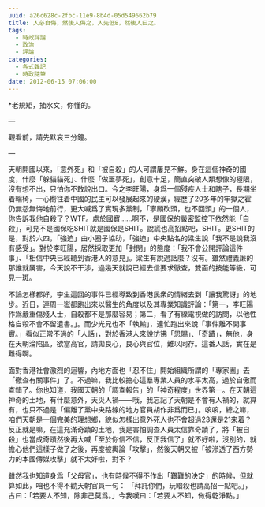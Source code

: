 ```yaml
---
uuid: a26c628c-2fbc-11e9-8b4d-05d549662b79
title: 人必自侮，然後人侮之，人先低B，然後人曰之。
tags:
  - 時政評論
  - 政治
  - 評論
categories:
  - 各式雜記
  - 時政隨筆
date: 2012-06-15 07:06:00
---
```


*老規矩，抽水文，你懂的。

&#8212;

觀看前，請先默哀三分鐘。

&#8212;

天朝開國以來，「意外死」和「被自殺」的人可謂屢見不鮮。身在這個神奇的國度，什麼「躲貓貓死」、什麼「做噩夢死」，創意十足，簡直突破人類想像的極限，沒有想不出，只怕你不敢說出口。今之李旺陽，身爲一個殘疾人士和瞎子，長期坐着輪椅，一心嚮往着中國的民主可以發展起來的硬漢，經歷了20多年的牢獄之霍仍無怨無悔地前行，更大喊爲了實現多黨制，「寧願砍頭，也不回頭」的一個人，你告訴我他自殺了？WTF。處於國寶……啊不，是國保的嚴密監控下依然能「自殺」，可見不是國保吃SHIT就是國保是SHIT。說謊也高招點吧，SHIT。更SHIT的是，對於六四，「強迫」由小圈子協助，「強迫」中央點名的粱生說「我不是說我沒有感受」。對於李旺陽，居然採取更加「封閉」的態度：「我不會公開評論這件事」、「相信中央已經聽到香港人的意見」。粱生有說過話麼？沒有。雖然禮義廉的那誰就厲害，今天說不干涉，過幾天就說已經去信要求徹查，雙面的技能等級，可見一斑。

不論怎樣都好，李生這回的事件已經導致到香港民衆的情緒去到「讓我驚訝」的地步。近日，連周一嶽都跑出來以醫生的角度以及其專業知識評論：「第一，李旺陽作爲嚴重傷殘人士，自殺都不是那麼容易；第二，看了有線電視做的訪問，以他性格自殺不會不留遺書。」。而少光兄也不「執輸」，連忙跑出來說「事件離不開事實。」看似正常不過的「人話」，對於香港人來說彷彿「恩賜」、「奇蹟」，無他，身在天朝淪陷區，欲當高官，請拋良心，良心與官位，難以同存。這番人話，實在是難得啊。

面對香港社會激烈的迴響，內地方面也「忍不住」開始組織所謂的「專家團」去「徹查有關事件」了。不過嘛，我比較擔心這羣專業人員的水平太高，過於自傲而查錯了。你也知道，我國天朝的「調查報告」的「神奇程度」世界第一。在天朝這神奇的土地，有什麼意外，天災人禍——哦，我忘記了天朝是不會有人禍的，就算有，也只不過是「偏離了黨中央路線的地方官員胡作非爲而已」。咳咳，總之嘛，咱們天朝是一個完美的理想鄉，貌似怎樣出意外死人也不會超過23還是21來着？反正就是嘛，在這充滿奇蹟的土地，我是害怕調查人員太信靠奇蹟了，將「被自殺」也當成奇蹟然後再大喊「至於你信不信，反正我信了」就不好啦，沒別的，就擔心他們這樣子做了之後，再度被輿論「攻擊」，然後天朝又被「被滲透了西方勢力的本國傳媒攻擊」就不太好啦，對不？

雖然我也知道身爲「父母官」，也有時候不得不作出「艱難的決定」的時候，但就算如此，咱也不得不勸天朝官員一句： 「拜託你們，玩暗殺也請高招一點吧。」，古曰：「若要人不知，除非己莫爲。」今我嘆曰：「若要人不知，做得乾淨點。」
